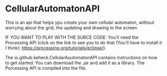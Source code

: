 # CellularAutomatonAPI
This is an api that helps ypu create your own cellular automaton, without worrying about the grid, the updating and drawing to the screen

IF YOU WANT TO PLAY WITH THE SURCE CODE: 
You'll need the Processing API (click on the link to see you to do that (You'll have to install it I think): https://processing.org/tutorials/eclipse/).

The io.github.keheck.CellularAoutomatonAPI contains instructions on how to get started.
You can download the .jar and add it as a library. The Porcessing API is compiled into the file.
